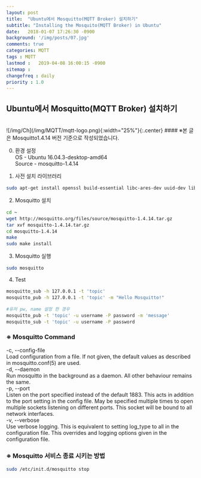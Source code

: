 ```yaml
---
layout: post
title:  "Ubuntu에서 Mosquitto(MQTT Broker) 설치하기"
subtitle: "Installing the Mosquito(MQTT Broker) in Ubuntu"
date:   2018-01-07 17:26:30 -0900
background: '/img/posts/07.jpg'
comments: true
categories: MQTT
tags : MQTT
lastmod :   2019-04-08 16:00:15 -0900
sitemap :
changefreq : daily
priority : 1.0
---
```

<style>
.center {
    display: block;
    margin: auto;
}
</style>

## Ubuntu에서 Mosquitto(MQTT Broker) 설치하기  
<br>
![/img/Ch](/img/MQTT/mqtt-logo.png){:width="25%"}{:.center}
#### ※본 글은 Mosquitto1.4.14 버전 기준으로 작성되었습니다.

0. 환경 설정  
OS - Ubuntu 16.04.3-desktop-amd64  
Source - mosquitto-1.4.14

1. 사전 설치 라이브러리
```bash
sudo apt-get install openssl build-essential libc-ares-dev uuid-dev libssl-dev libcurl4-openssl-dev libmysqlclient-dev
```

2. Mosquitto 설치
```bash
cd ~ 
wget http://mosquitto.org/files/source/mosquitto-1.4.14.tar.gz
tar xvf mosquitto-1.4.14.tar.gz
cd mosquitto-1.4.14 
make 
sudo make install
```

3. Mosquitto 실행
```bash
sudo mosquitto
```

4. Test
```bash
mosquitto_sub -h 127.0.0.1 -t 'topic'
mosquitto_pub -h 127.0.0.1 -t 'topic' -m "Hello Mosquitto!"
```
```bash
#유저 pw, name 설정 한 경우
mosquitto_pub -t 'topic' -u username -P password -m 'message' 
mosquitto_sub -t 'topic' -u username -P password
```

### ※ Mosquitto Command
-c, --config-file  
Load configuration from a file. If not given, the default values as described in mosquitto.conf(5) are used.  
-d, --daemon  
Run mosquitto in the background as a daemon. All other behaviour remains the same.  
-p, --port  
Listen on the port specified instead of the default 1883. This acts in addition to the port setting in the config file. May be specified multiple times to open multiple sockets listening on different ports. This socket will be bound to all network interfaces.  
-v, --verbose  
Use verbose logging. This is equivalent to setting log_type to all in the configuration file. This overrides and logging options given in the configuration file.  

### ※ Mosquitto 서비스 종료 시키는 방법
```bash
sudo /etc/init.d/mosquitto stop
```

